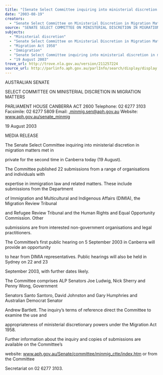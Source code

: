 ```yaml
---
title: "[Senate Select Committee inquiring into ministerial discretion in migration matters meeting in private for the second time: Canberra, 19 August 2003]"
date: "2003-08-19"
creators:
  - "Senate Select Committee on Ministerial Discretion in Migration Matters"
source: "SENATE SELECT COMMITTEE ON MINISTERIAL DISCRETION IN MIGRATION MATTERS"
subjects:
  - "Ministerial discretion"
  - "Senate Select Committee on Ministerial Discretion in Migration Matters"
  - "Migration Act 1958"
  - "Immigration"
  - "Senate Select Committee inquiring into ministerial discretion in migration matters meeting in private for the second time: Canberra"
  - "19 August 2003"
trove_url: http://trove.nla.gov.au/version/211257224
source_url: http://parlinfo.aph.gov.au/parlInfo/search/display/display.w3p;query=Id%3A%22media/pressrel/N6AA6%22
---
```


  

  AUSTRALIAN SENATE   

  SELECT COMMITTEE ON MINISTERIAL DISCRETION  IN MIGRATION MATTERS   

  

  PARLIAMENT HOUSE  CANBERRA  ACT  2600  Telephone: 02 6277 3103  Facsimile: 02 6277 5809  Email: .minmig.sen@aph.gov.au  Website: www.aph.gov.au/senate_minmig 

  19 August 2003 

  

  MEDIA RELEASE 

  

  The Senate Select Committee inquiring into ministerial discretion in migration matters met in 

  private for the second time in Canberra today (19 August).  

  

  The Committee published 22 submissions from a range of organisations and individuals with 

  expertise in immigration law and related matters.  These include submissions from the Department 

  of Immigration and Multicultural and Indigenous Affairs (DIMIA), the Migration Review Tribunal 

  and Refugee Review Tribunal and the Human Rights and Equal Opportunity Commission.  Other 

  submissions are from interested non-government organisations and legal practitioners.   

  

  The Committee’s first public hearing on 5 September 2003 in Canberra will provide an opportunity 

  to hear from DIMIA representatives.  Public hearings will also be held in Sydney on 22 and 23 

  September 2003, with further dates likely. 

  

  The Committee comprises ALP Senators Joe Ludwig, Nick Sherry and Penny Wong, Government 

  Senators Santo Santoro, David Johnston and Gary Humphries and Australian Democrat Senator 

  Andrew Bartlett.  The inquiry’s terms of reference direct the Committee to examine the use and 

  appropriateness of ministerial discretionary powers under the Migration Act 1958. 

  

  Further information about the inquiry and copies of submissions are available on the Committee’s 

  website: www.aph.gov.au/Senate/committee/minmig_ctte/index.htm or from the Committee 

  Secretariat on 02 6277 3103.  

